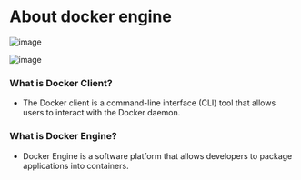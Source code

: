 # About docker engine


![image](https://github.com/mahimanew/Docker/assets/24412769/e1306ae4-02cc-40ae-b1cd-0769e2e24aff)

![image](https://github.com/mahimanew/Docker/assets/24412769/f9e45fa8-f61f-4e0f-84dd-2efc95670fab)

### What is Docker Client?

- The Docker client is a command-line interface (CLI) tool that allows users to interact with the Docker daemon.

### What is Docker Engine?

- Docker Engine is a software platform that allows developers to package applications into containers.

### 

